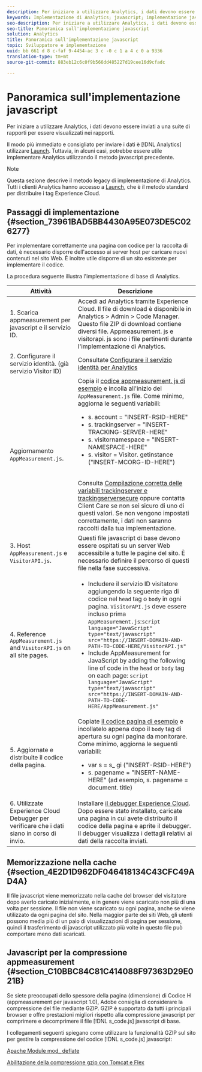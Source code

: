 ```yaml
---
description: Per iniziare a utilizzare Analytics, i dati devono essere inviati a una suite di rapporti per essere visualizzati nei rapporti.
keywords: Implementazione di Analytics; javascript; implementazione javascript; appmeasurement; appmeasurement del download; Servizio identità; visitorapi. js; memorizzazione nella cache; compressione delle app
seo-description: Per iniziare a utilizzare Analytics, i dati devono essere inviati a una suite di rapporti per essere visualizzati nei rapporti.
seo-title: Panoramica sull'implementazione javascript
solution: Analytics
title: Panoramica sull'implementazione javascript
topic: Sviluppatore e implementazione
uuid: bb 661 d 8 c-faf 9-4454-ac 3 c -0 c 1 a 4 c 0 a 9336
translation-type: tm+mt
source-git-commit: 883eb12c6c0f9b566dd485227d19cee16d9cfadc

---
```



# Panoramica sull'implementazione javascript

Per iniziare a utilizzare Analytics, i dati devono essere inviati a una suite di rapporti per essere visualizzati nei rapporti.

Il modo più immediato e consigliato per inviare i dati è [!DNL Analytics] utilizzare [Launch](/help/implement/implement-with-launch/create-analytics-property.md). Tuttavia, in alcuni casi, potrebbe essere utile implementare Analytics utilizzando il metodo javascript precedente.

>[!NOTE]
>
>Questa sezione descrive il metodo legacy di implementazione di Analytics. Tutti i clienti Analytics hanno accesso a [Launch](/help/implement/implement-with-launch/create-analytics-property.md), che è il metodo standard per distribuire i tag Experience Cloud.

## Passaggi di implementazione {#section_73961BAD5BB4430A95E073DE5C026277}

Per implementare correttamente una pagina con codice per la raccolta di dati, è necessario disporre dell'accesso ai server host per caricare nuovi contenuti nel sito Web. È inoltre utile disporre di un sito esistente per implementare il codice.

La procedura seguente illustra l'implementazione di base di Analytics.

| Attività | Descrizione |
|--- |--- |
| 1. Scarica appmeasurement per javascript e il servizio ID. | Accedi ad Analytics tramite Experience Cloud. Il file di download è disponibile in Analytics &gt; Admin &gt; Code Manager. Questo file ZIP di download contiene diversi file. Appmeasurement. js e visitorapi. js sono i file pertinenti durante l'implementazione di Analytics. |
| 2. Configurare il servizio identità. (già servizio Visitor ID) | Consultate [Configurare il servizio identità per Analytics](https://docs.adobe.com/content/help/en/id-service/using/home.html) |
| Aggiornamento `AppMeasurement.js`. | Copia il [codice appmeasurement. js di esempio](https://docs.adobe.com/content/help/en/analytics/implementation/javascript-implementation/appmeasure-mjs-pagecode.html#section_4351543F2D6049218E18B48769D471E2) e incolla all'inizio del `AppMeasurement.js` file. Come minimo, aggiorna le seguenti variabili:<ul><li>s. account = "INSERT-RSID-HERE"</li><li>s. trackingserver = "INSERT-TRACKING-SERVER-HERE"</li><li>s. visitornamespace = "INSERT-NAMESPACE-HERE"</li><li>s. visitor = Visitor. getinstance ("INSERT-MCORG-ID-HERE")</li></ul><br>Consulta [Compilazione corretta delle variabili trackingserver e trackingserversecure](https://helpx.adobe.com/analytics/kb/determining-data-center.html) oppure contatta Client Care se non sei sicuro di uno di questi valori. Se non vengono impostati correttamente, i dati non saranno raccolti dalla tua implementazione.</br> |
| 3. Host `AppMeasurement.js` e `VisitorAPI.js`. | Questi file javascript di base devono essere ospitati su un server Web accessibile a tutte le pagine del sito. È necessario definire il percorso di questi file nella fase successiva. |
| 4. Reference `AppMeasurement.js` and `VisitorAPI.js`  on all site pages. | <ul><li>Includere il servizio ID visitatore aggiungendo la seguente riga di codice nel `head` tag o `body` in ogni pagina. `VisitorAPI.js` deve essere incluso prima `AppMeasurement.js`:`script language="JavaScript" type="text/javascript" src="https://INSERT-DOMAIN-AND-PATH-TO-CODE-HERE/VisitorAPI.js"`</li><li>Include AppMeasurement for JavaScript by adding the following line of code in the `head` or `body` tag on each page: `script language="JavaScript" type="text/javascript"  src="https://INSERT-DOMAIN-AND-PATH-TO-CODE-HERE/AppMeasurement.js"`</li></ul> |
| 5. Aggiornate e distribuite il codice della pagina. | Copiate [il codice pagina di esempio](https://docs.adobe.com/content/help/en/analytics/implementation/javascript-implementation/appmeasure-mjs-pagecode.html#section_042412C29CC249E298F19B2BC2F43CE7) e incollatelo appena dopo il `body` tag di apertura su ogni pagina da monitorare. Come minimo, aggiorna le seguenti variabili:<ul><li>var s = s_ gi ("INSERT-RSID-HERE")</li><li>s. pagename = "INSERT-NAME-HERE" (ad esempio, s. pagename = document. title)</li></ul> |
| 6. Utilizzate Experience Cloud Debugger per verificare che i dati siano in corso di invio. | Installare [il debugger Experience Cloud](https://docs.adobe.com/content/help/en/analytics/implementation/testing-and-validation/debugger.html#concept_B26FFE005EDD4E0FACB3117AE3E95AA2). Dopo essere stato installato, caricate una pagina in cui avete distribuito il codice della pagina e aprite il debugger. Il debugger visualizza i dettagli relativi ai dati della raccolta inviati. |

## Memorizzazione nella cache {#section_4E2D1D962DF046418134C43CFC49AD4A}

Il file javascript viene memorizzato nella cache del browser del visitatore dopo averlo caricato inizialmente, e in genere viene scaricato non più di una volta per sessione. Il file non viene scaricato su ogni pagina, anche se viene utilizzato da ogni pagina del sito. Nella maggior parte dei siti Web, gli utenti possono media più di un paio di visualizzazioni di pagina per sessione, quindi il trasferimento di javascript utilizzato più volte in questo file può comportare meno dati scaricati.

## Javascript per la compressione appmeasurement {#section_C10BBC84C81C414088F97363D29E021B}

Se siete preoccupati dello spessore della pagina (dimensione) di Codice H (appmeasurement per javascript 1.0), Adobe consiglia di considerare la compressione del file mediante GZIP. GZIP è supportato da tutti i principali browser e offre prestazioni migliori rispetto alla compressione javascript per comprimere e decomprimere il file [!DNL s_code.js] javascript di base.

I collegamenti seguenti spiegano come utilizzare la funzionalità GZIP sul sito per gestire la compressione del codice [!DNL s_code.js] javascript:

[Apache Module mod_ deflate](https://httpd.apache.org/docs/2.0/mod/mod_deflate.html)

[Abilitazione della compressione gzip con Tomcat e Flex](https://www.cubicleman.com/2007/04/06/enabling-gzip-compression-with-tomcat-and-flex/)
